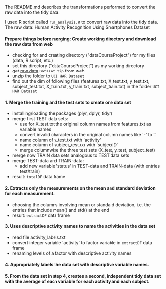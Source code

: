 The README.md describes the transformations performed to convert the raw data into the tidy data.

I used R script called `run_analysis.R` to convert raw data into the tidy data. 
The raw data: Human Activity Recognition Using Smartphones Dataset

#### Prepare things before merging: Create working directory and download the raw data from web
* checking for and creating directory ("dataCourseProject") for my files (data, R script, etc.)
* set this directory ("dataCourseProject") as my working directory
* get [raw data](https://d396qusza40orc.cloudfront.net/getdata%2Fprojectfiles%2FUCI%20HAR%20Dataset.zip) `Dataset.zip` from web
* unzip the folder to `UCI HAR Dataset`
* find out the dim of following files (features.txt, X_test.txt, y_test.txt, subject_test.txt, X_train.txt, y_train.txt, subject_train.txt) in the folder `UCI HAR Dataset`

#### 1. Merge the training and the test sets to create one data set
* installing/loading the packages (plyr, dplyr, tidyr)
* merge first TEST data sets:
	* use for X_test.txt the original column names from features.txt as variable names
	* convert invalid characters in the original column names like '-' to '.'
	* name column of y_test.txt with 'activity'
	* name column of subject_test.txt with 'subjectID'
	* merge columnwise the three test sets (X_test, y_test, subject_test)
* merge now TRAIN data sets analogous to TEST data sets
* merge TEST-data and TRAIN-data:
	* add new variable 'status' in TEST-data and TRAIN-data (with entries test/train)
* result: `totalDF` data frame

#### 2. Extracts only the measurements on the mean and standard deviation for each measurement.
* choosing the columns involving mean or standard deviation, i.e. the entries that include mean() and std() at the end
* result: `extractDF` data frame

#### 3. Uses descriptive activity names to name the activities in the data set
* read file activity_labels.txt
* convert integer variable 'activity' to factor variable in `extractDF` data frame
* renaming levels of a factor with descriptive activity names


#### 4. Appropriately labels the data set with descriptive variable names.


#### 5. From the data set in step 4, creates a second, independent tidy data set with the average of each variable for each activity and each subject.


